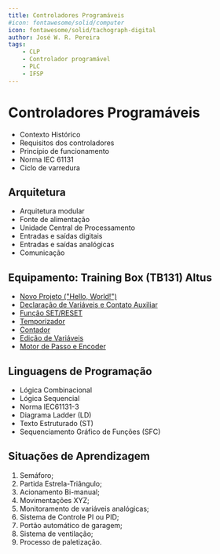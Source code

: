 ```yaml
---
title: Controladores Programáveis
#icon: fontawesome/solid/computer
icon: fontawesome/solid/tachograph-digital
author: José W. R. Pereira
tags: 
    - CLP
    - Controlador programável
    - PLC
    - IFSP
---
```




# Controladores Programáveis

* Contexto Histórico
* Requisitos dos controladores 
* Princípio de funcionamento
* Norma IEC 61131
* Ciclo de varredura



## Arquitetura

* Arquitetura modular
* Fonte de alimentação
* Unidade Central de Processamento
* Entradas e saídas digitais
* Entradas e saídas analógicas
* Comunicação



## Equipamento: Training Box (TB131) Altus


* [Novo Projeto ("Hello, World!")](altus_tb131/novo_projeto.md)
* [Declaração de Variáveis e Contato Auxiliar](altus_tb131/memoria.md)
* [Função SET/RESET](altus_tb131/set_reset.md)
* [Temporizador](altus_tb131/temporizador.md)
* [Contador](altus_tb131/contador.md)
* [Edição de Variáveis](altus_tb131/ihm_edita_var.md)
* [Motor de Passo e Encoder](altus_tb131/saidas_entradas_rapidas.md)


## Linguagens de Programação

* Lógica Combinacional
* Lógica Sequencial
* Norma IEC61131-3
* Diagrama Ladder (LD)
* Texto Estruturado (ST)
* Sequenciamento Gráfico de Funções (SFC)



## Situações de Aprendizagem
1. Semáforo;
2. Partida Estrela-Triângulo;
3. Acionamento Bi-manual;
4. Movimentações XYZ;
5. Monitoramento de variáveis analógicas;
6. Sistema de Controle PI ou PID;
7. Portão automático de garagem;
8. Sistema de ventilação;
9. Processo de paletização.

